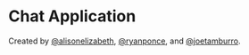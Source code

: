 # Chat Application

Created by [@alisonelizabeth](https://github.com/alisonelizabeth), [@ryanponce](https://github.com/ryanponce), and [@joetamburro](https://github.com/joetamburro).